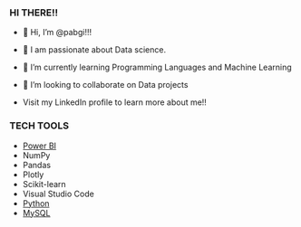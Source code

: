 ### HI THERE!!

- 👋 Hi, I’m @pabgi!!!
  
- 👀 I am passionate about Data science.
- 🌱 I’m currently learning Programming Languages and Machine Learning
- 💞️ I’m looking to collaborate on Data projects
- Visit my LinkedIn profile to learn more about me!!

### TECH TOOLS
- [Power BI](https://powerbi.microsoft.com)
- NumPy
- Pandas 
- Plotly
- Scikit-learn
- Visual Studio Code
- [Python](https://python.org)
- [MySQL](https://mysql.com)
